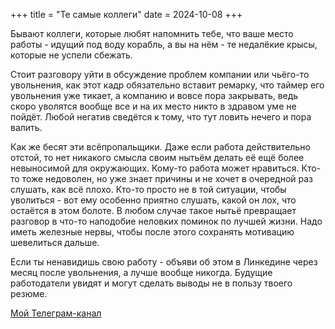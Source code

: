 +++
title = "Те самые коллеги"
date = 2024-10-08
+++

Бывают коллеги, которые любят напомнить тебе, что ваше место работы - идущий под воду корабль,
а вы на нём - те недалёкие крысы, которые не успели сбежать.

Стоит разговору уйти в обсуждение проблем компании или чьёго-то увольнения,
как этот кадр обязательно вставит ремарку, что таймер его увольнения уже тикает,
а компанию и вовсе пора закрывать, ведь скоро уволятся вообще все и на их место никто в здравом уме не пойдёт.
Любой негатив сведётся к тому, что тут ловить нечего и пора валить.

Как же бесят эти всёпропальщики. Даже если работа действительно отстой, то нет никакого смысла своим нытьём
делать её ещё более невыносимой для окружающих. Кому-то работа может нравиться. Кто-то тоже недоволен,
но уже знает причины и не хочет в очередной раз слушать, как всё плохо. Кто-то просто не в той ситуации,
чтобы уволиться - вот ему особенно приятно слушать, какой он лох, что остаётся в этом болоте.
В любом случае такое нытьё превращает разговор в что-то наподобие неловких поминок по лучшей жизни.
Надо иметь железные нервы, чтобы после этого сохранять мотивацию шевелиться дальше.

Если ты ненавидишь свою работу - объяви об этом в Линкедине через месяц после увольнения,
а лучше вообще никогда. Будущие работодатели увидят и могут сделать выводы не в пользу твоего резюме.

[Мой Телеграм-канал](https://t.me/linear_map)
